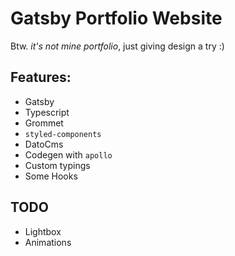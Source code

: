 # Gatsby Portfolio Website

Btw. _it's not mine portfolio_, just giving design a try :)

## Features:
- Gatsby
- Typescript
- Grommet
- `styled-components`
- DatoCms
- Codegen with `apollo`
- Custom typings
- Some Hooks

## TODO
- Lightbox
- Animations
